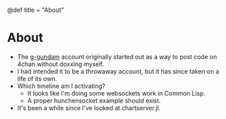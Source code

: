 @def title = "About"

# About

- The [g-gundam](https://github.com/g-gundam) account originally started out as a way to post code on 4chan without doxxing myself.
- I had intended it to be a throwaway account, but it has since taken on a life of its own.
- Which timeline am I activating?
  + It looks like I'm doing some websockets work in Common Lisp.
  + A proper hunchensocket example should exist.
- It's been a while since I've looked at chartserver.jl.
